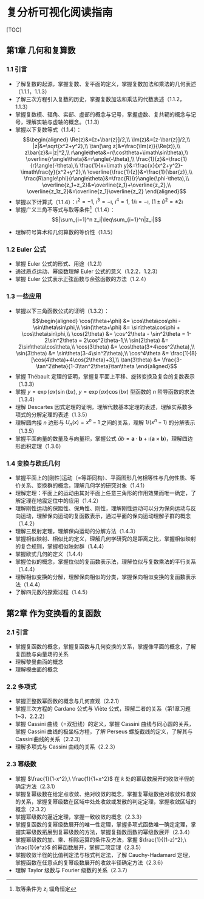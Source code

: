 # 复分析可视化阅读指南

[TOC]

## 第1章 几何和复算数

### 1.1 引言

- 了解复数的起源，掌握复数、复平面的定义，掌握复数加法和乘法的几何表述（1.1.1，1.1.3）
- 了解三次方程引入复数的历史，掌握复数加法和乘法的代数表述（1.1.2，1.1.3）
- 掌握复数模、辐角、实部、虚部的概念与记号，掌握虚数、复共轭的概念与记号，理解实轴与虚轴的概念。（1.1.3）
- 掌握以下复数等式（1.1.4）：$$\begin{aligned}
\Re(z)&=[z+\bar{z}]/2,\\
\Im(z)&=[z-\bar{z}]/2,\\
|z|&=\sqrt{x^2+y^2},\\
\tan[\arg z]&=\frac{\Im(z)}{\Re(z)},\\
z\bar{z}&=|z|^2,\\
r\angle\theta&=r(\cos\theta+\imath\sin\theta),\\
\overline{r\angle\theta}&=r\angle(-\theta),\\
\frac{1}{z}&=\frac{1}{r}\angle(-\theta),\\
\frac{1}{x+\imath y}&=\frac{x}{x^2+y^2}-\imath\frac{y}{x^2+y^2},\\
\overline{\frac{1}{z}}&=\frac{1}{\bar{z}},\\
\frac{R\angle\phi}{r\angle\theta}&=\frac{R}{r}\angle(\phi-\theta),\\
\overline{z_1+z_2}&=\overline{z_1}+\overline{z_2},\\
\overline{z_1z_2}&=\overline{z_1}\overline{z_2}
\end{aligned}$$
- 掌握以下计算式（1.1.4）：$\imath^2=-1,\ \imath^3=-\imath,\ \imath^4=1,\ 1/\imath=-\imath,\ (1\pm\imath)^2=\pm2\imath$
- 掌握广义三角不等式与取等条件[^1]（1.1.4）：$$|\sum_{i=1}^n z_i|\leq\sum_{i=1}^n|z_i|$$

[^1]: 取等条件为 $z_i$ 辐角恒定

- 理解符号算术和几何算数的等价性（1.1.5）

### 1.2 Euler 公式

- 掌握 Euler 公式的形式、用途（1.2.1）
- 通过质点运动、幂级数理解 Euler 公式的意义（1.2.2，1.2.3）
- 掌握 Euler 公式表示正弦函数与余弦函数的方法（1.2.4）

### 1.3 一些应用

- 掌握以下三角函数公式的证明（1.3.2）：$$\begin{aligned}
    \cos(\theta+\phi) &= \cos\theta\cos\phi - \sin\theta\sin\phi,\\
    \sin(\theta+\phi) &= \sin\theta\cos\phi + \cos\theta\sin\phi,\\
    \cos(2\theta) &= \cos^2\theta - \sin^2\theta = 1-2\sin^2\theta = 2\cos^2\theta-1,\\
    \sin(2\theta) &= 2\sin\theta\cos\theta,\\
    \cos(3\theta) &= \cos\theta(3+4\cos^2\theta),\\
    \sin(3\theta) &= \sin\theta(3-4\sin^2\theta),\\
    \cos^4\theta &= \frac{1}{8}[\cos(4\theta)+4\cos(2\theta)+3],\\
    \tan(3\theta) &= \frac{3-\tan^2\theta}{1-3\tan^2\theta}\tan\theta
\end{aligned}$$
- 掌握 Thébault 定理的证明，掌握复平面上平移、旋转变换及复合的复数表示（1.3.3）
- 掌握 $y=\exp(ax)\sin(bx),\ y=\exp(ax)\cos(bx)$ 型函数的 $n$ 阶导函数的求法（1.3.4）
- 理解 Descartes 因式定理的证明，理解代数基本定理的表述，理解实系数多项式的分解定理的表述（1.3.5）
- 理解圆内接 $n$ 边形与 $U_n(x) = x^n-1$ 之间的关系，理解 $1/(x^n-1)$ 的分解表示（1.3.5）
- 掌握平面向量的数量及与向量积，掌握公式 $\bar{a}b=\pmb{a}\cdot\pmb{b}+\imath(\pmb{a}\times\pmb{b})$，理解四边形面积定理（1.3.6）

### 1.4 变换与欧氏几何

- 掌握平面上的[刚性]运动（=等距同构）、平面图形几何相等性与几何性质、等价关系、变换群的概念，理解几何学的研究对象（1.4.1）
- 理解定理：平面上的运动由其对平面上任意三角形的作用效果而唯一确定，了解定理在地震定位中的应用（1.4.2）
- 理解刚性运动的保距性、保角性、刚性，理解刚性运动可以分为保向运动与反向运动，理解保向运动的复函数表示，通过平面的保向运动理解子群的概念（1.4.2）
- 理解三反射定理，理解保向运动的分解方法（1.4.3）
- 掌握相似映射、相似比的定义，理解几何学研究的是距离之比，掌握相似映射的复合规则，掌握相似映射群（1.4.4）
- 掌握欧式几何的定义（1.4.4）
- 掌握位似的概念，掌握位似的复函数表示法，理解位似与复数乘法的平行关系（1.4.4）
- 理解相似变换的分解，理解保向相似的分类，掌握保向相似变换的复函数表示法（1.4.4）
- 了解四元数的探索过程（1.4.5）

## 第2章 作为变换看的复函数

### 2.1 引言

- 掌握复函数的概念，掌握复函数与几何变换的关系，掌握像平面的概念，了解复函数与向量场的关系
- 理解黎曼曲面的概念
- 理解模曲面的概念

### 2.2 多项式

- 掌握正整数幂函数的概念与几何直观（2.2.1）
- 掌握三次方程的 Cardano 公式与 Viète 公式，理解二者的关系（第1章习题1~3，2.2.2）
- 掌握 Cassini 曲线（=双扭线）的定义，掌握 Cassini 曲线与同心圆的关系，掌握 Cassini 曲线的极坐标方程，了解 Perseus 螺旋截线的定义，了解其与 Cassini曲线的关系（2.2.3）
- 理解多项式与 Cassini 曲线的关系（2.2.3）

### 2.3 幂级数

- 掌握 $\frac{1}{1-x^2},\ \frac{1}{1+x^2}$ 在 $k$ 处的幂级数展开的收敛半径的确定方法（2.3.1）
- 掌握复幂级数在给定点收敛、绝对收敛的概念，掌握复幂级数绝对收敛和收敛的关系，掌握复幂级数在区域中处处收敛或发散的判定定理，掌握收敛区域的概念（2.3.2）
- 掌握幂级数的逼近定理，掌握一致收敛的概念（2.3.3）
- 掌握复函数的复幂级数展开的唯一性定理，掌握多项式函数唯一确定定理，掌握实幂级数拓展到复幂级数的方法，掌握复指数函数的幂级数展开（2.3.4）
- 掌握幂级数的加、乘、相除运算的条件及方法，掌握 $\frac{1}{(1-z)^2},\ \frac{1}{e^z}$ 的幂函数展开，掌握二项定理（2.3.5）
- 掌握收敛半径的比值判定法与根式判定法，了解 Cauchy-Hadamard 定理，掌握函数在任意点的复幂级数展开的收敛半径确定方法（2.3.6）
- 理解 Taylor 级数与 Fourier 级数的关系（2.3.7）
<!-- 
### 2.4 指数函数 -->